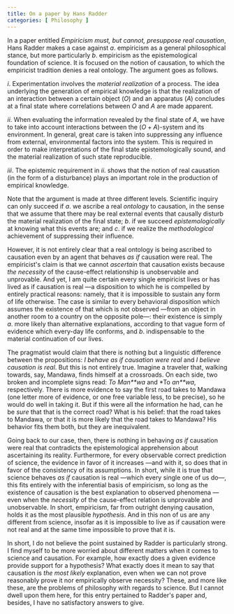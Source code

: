 ```yaml
---
title: On a paper by Hans Radder
categories: [ Philosophy ]
---
```


In a paper entitled *Empiricism must, but cannot, presuppose real
causation*, Hans Radder makes a case against $a.$ empiricism as a general
philosophical stance, but more particularly $b.$ empiricism as the
epistemological foundation of science. It is focused on the notion of causation,
to which the empiricist tradition denies a real ontology. The argument goes as
follows.

$i.$ Experimentation involves the *material realization* of a process.
The idea underlying the generation of empirical knowledge is that the
realization of an interaction between a certain object ($O$) and an apparatus
($A$) concludes at a final state where correlations between $O$ and $A$ are made
apparent.

$ii.$ When evaluating the information revealed by the final state of $A$, we have to
take into account interactions between the $( O+A )$-system and its environment.
In general, great care is taken into suppressing any influence from external,
environmental factors into the system. This is required in order to make
interpretations of the final state epistemologically sound, and the material
realization of such state reproducible.

$iii.$ The epistemic requirement in $ii.$ shows that the notion of real
causation (in the form of a disturbance) plays an important role in the
production of empirical knowledge.

Note that the argument is made at three different levels. Scientific inquiry can
only succeed if $a.$ we ascribe a real *ontology* to causation, in the
sense that we assume that there may be real external events that causally
disturb the material realization of the final state; $b.$ if we succeed
*epistemologically* at knowing what this events are; and $c.$ if we
realize the *methodological* achievement of suppressing their influence.

However, it is not entirely clear that a real ontology is being ascribed to
causation even by an agent that behaves *as if* causation were real. The
empiricist's claim is that we cannot *ascertain* that causation exists
because *the necessity* of the cause-effect relationship is unobservable
and unprovable. And yet, I am quite certain every single empiricist lives or has
lived as if causation is real —a disposition to which he is compelled by
entirely practical reasons: namely, that it is impossible to sustain any form of
life otherwise. The case is similar to every behavioral disposition which
assumes the existence of that which is not observed —from an object in another
room to a country on the opposite pole—: their existence is simply $a.$ more
likely than alternative explanations, according to that vague form of
evidence which every-day life conforms, and $b.$ indispensable to the material
continuation of our lives.

The pragmatist would claim that there is nothing but a linguistic difference
between the propositions: *I behave as if causation were real* and
*I believe causation is real*. But this is not entirely true. Imagine a
traveler that, walking towards, say, Mandawa, finds himself at a crossroads. On
each side, two broken and incomplete signs read: *To Man**wa* and
*To *an**wa*, respectively. There is more evidence to say the first road
takes to Mandawa (one letter more of evidence, or one free variable less, to be
precise), so he would do well in taking it. But if this were all the information
he had, can he be *sure* that that is the correct road? What is his
belief: that the road takes to Mandawa, or that it is more likely that the road
takes to Mandawa? His behavior fits them both, but they are inequivalent.

Going back to our case, then, there is nothing in behaving *as if*
causation were real that contradicts the epistemological apprehension about
ascertaining its reality. Furthermore, for every observable correct prediction
of science, the evidence in favor of it increases —and with it, so does that
in favor of the consistency of its assumptions. In short, while it is true that
science behaves *as if* causation is real —which every single one of us
do—, this fits entirely with the inferential basis of empiricism, so long as
the existence of causation is the best explanation to observed phenomena —even
when the *necessity* of the cause-effect relation is unprovable and
unobservable. In short, empiricism, far from outright denying causation, holds
it as the most plausible *hypothesis*. And in this non of us are any
different from science, insofar as it is impossible to live as if causation were
not real and at the same time impossible to prove that it is.

In short, I do not believe the point sustained by Radder is particularly strong.
I find myself to be more worried about different matters when it comes to
science and causation. For example, how exactly does a given evidence provide
support for a hypothesis? What exactly does it mean to say that causation is
*the most likely* explanation, even when we can not prove reasonably
prove it nor empirically observe necessity? These, and
more like these, are the problems of philosophy with regards to science. But I
cannot dwell upon them here, for this entry pertained to Radder's paper and,
besides, I have no satisfactory answers to give.


